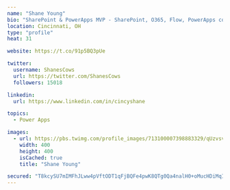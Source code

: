 ```yaml
---
name: "Shane Young"
bio: "SharePoint & PowerApps MVP - SharePoint, O365, Flow, PowerApps consulting? @PowerApps911 | Pure Snark? You found it."
location: Cincinnati, OH
type: "profile"
heat: 31

website: https://t.co/91p5BQ3pUe

twitter:
  username: ShanesCows
  url: https://twitter.com/ShanesCows
  followers: 15018

linkedin:
  url: https://www.linkedin.com/in/cincyshane

topics:
  - Power Apps

images:
  - url: https://pbs.twimg.com/profile_images/713100007398883329/qUzvsvQ3_400x400.jpg
    width: 400
    height: 400
    isCached: true
    title: "Shane Young"

secured: "T8kcySU7mIMFhJLww4pVftODT1qFjBQFe4pwK8QTg0Qa4nalH0+oMucHDiMqI2v7nRJFjXre8zCe7poi3LsyqYatpKEGrqKVQrfDiJEIoeGTbif3jyVpU0x4KXQHBTQMh8IsaltqK0BRnunrLvDypEYnPf8I5C1sgUNOl4S1yEZ+c5aVUzLUQpvP8w+Dz3tmeFfim7MGhfn/sY7GMT04I20H66KM+nTVftXuH80nkqAkO3Jcok1bhlNPgusqfgMOhbwr4Q0U4QG+Wf2MQSaWzgwqE4BrF3V/xfv3aiNHCFv5yUnoYssjXzj384859HJKxxenGMF9NKVRLO/JznK9b2fPmPte6NISCML1Ti2E9+DB6NBQy0SeC5k/EOMFtpdi+I7zge3PsIxHY+MazFl8RGm8A6bcqHDd6FUxWaRpZLY=;jy8npFxb5rZe42zC3100jw=="
---
```


